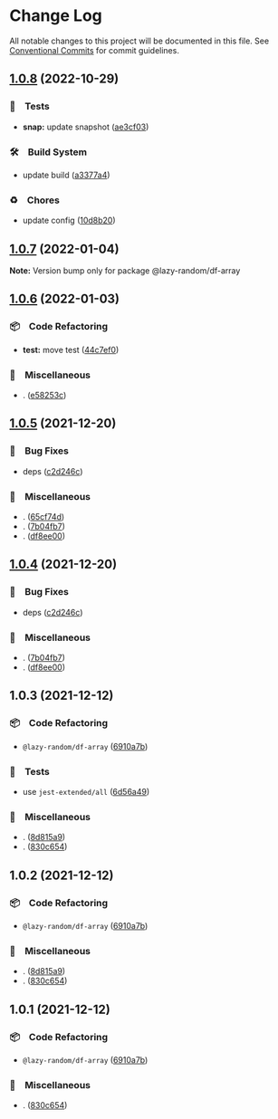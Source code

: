 # Change Log

All notable changes to this project will be documented in this file.
See [Conventional Commits](https://conventionalcommits.org) for commit guidelines.

## [1.0.8](https://github.com/bluelovers/ws-random/compare/@lazy-random/df-array@1.0.7...@lazy-random/df-array@1.0.8) (2022-10-29)



### 🚨　Tests

* **snap:** update snapshot ([ae3cf03](https://github.com/bluelovers/ws-random/commit/ae3cf0316613a4274380981c126f2a8eadec8c8b))


### 🛠　Build System

* update build ([a3377a4](https://github.com/bluelovers/ws-random/commit/a3377a45f6e3895378d1b633d02a501464836ea1))


### ♻️　Chores

* update config ([10d8b20](https://github.com/bluelovers/ws-random/commit/10d8b20d2ebc76491ac971bf8b9280f66285e056))



## [1.0.7](https://github.com/bluelovers/ws-random/compare/@lazy-random/df-array@1.0.6...@lazy-random/df-array@1.0.7) (2022-01-04)

**Note:** Version bump only for package @lazy-random/df-array





## [1.0.6](https://github.com/bluelovers/ws-random/compare/@lazy-random/df-array@1.0.5...@lazy-random/df-array@1.0.6) (2022-01-03)


### 📦　Code Refactoring

* **test:** move test ([44c7ef0](https://github.com/bluelovers/ws-random/commit/44c7ef0062e7e91101f7a0596053548baab9e7a0))


### 🔖　Miscellaneous

* . ([e58253c](https://github.com/bluelovers/ws-random/commit/e58253c60984cc3947069ea4ae2eb1924cd2940e))





## [1.0.5](https://github.com/bluelovers/ws-random/compare/@lazy-random/df-array@1.0.3...@lazy-random/df-array@1.0.5) (2021-12-20)


### 🐛　Bug Fixes

* deps ([c2d246c](https://github.com/bluelovers/ws-random/commit/c2d246c5a2c8660c1e92a938c0ec50c314cf2ec4))


### 🔖　Miscellaneous

* . ([65cf74d](https://github.com/bluelovers/ws-random/commit/65cf74d7a39b1399cff63dd748ea79d8c0fb9a85))
* . ([7b04fb7](https://github.com/bluelovers/ws-random/commit/7b04fb74cf3fe5ab8aa4290225146c1cf535b990))
* . ([df8ee00](https://github.com/bluelovers/ws-random/commit/df8ee0035628a6e2ca218f15429ab85880721f73))





## [1.0.4](https://github.com/bluelovers/ws-random/compare/@lazy-random/df-array@1.0.3...@lazy-random/df-array@1.0.4) (2021-12-20)


### 🐛　Bug Fixes

* deps ([c2d246c](https://github.com/bluelovers/ws-random/commit/c2d246c5a2c8660c1e92a938c0ec50c314cf2ec4))


### 🔖　Miscellaneous

* . ([7b04fb7](https://github.com/bluelovers/ws-random/commit/7b04fb74cf3fe5ab8aa4290225146c1cf535b990))
* . ([df8ee00](https://github.com/bluelovers/ws-random/commit/df8ee0035628a6e2ca218f15429ab85880721f73))





## 1.0.3 (2021-12-12)


### 📦　Code Refactoring

* `@lazy-random/df-array` ([6910a7b](https://github.com/bluelovers/ws-random/commit/6910a7b80c94ca50d3daa928e895b69f01d61342))


### 🚨　Tests

* use `jest-extended/all` ([6d56a49](https://github.com/bluelovers/ws-random/commit/6d56a49e94ec701cd8744632a04871cba4e59ea8))


### 🔖　Miscellaneous

* . ([8d815a9](https://github.com/bluelovers/ws-random/commit/8d815a9451f12cabc9b81680e463d429c45f2506))
* . ([830c654](https://github.com/bluelovers/ws-random/commit/830c6544fcb622f95c789f84d62011165e6990df))





## 1.0.2 (2021-12-12)


### 📦　Code Refactoring

* `@lazy-random/df-array` ([6910a7b](https://github.com/bluelovers/ws-random/commit/6910a7b80c94ca50d3daa928e895b69f01d61342))


### 🔖　Miscellaneous

* . ([8d815a9](https://github.com/bluelovers/ws-random/commit/8d815a9451f12cabc9b81680e463d429c45f2506))
* . ([830c654](https://github.com/bluelovers/ws-random/commit/830c6544fcb622f95c789f84d62011165e6990df))





## 1.0.1 (2021-12-12)


### 📦　Code Refactoring

* `@lazy-random/df-array` ([6910a7b](https://github.com/bluelovers/ws-random/commit/6910a7b80c94ca50d3daa928e895b69f01d61342))


### 🔖　Miscellaneous

* . ([830c654](https://github.com/bluelovers/ws-random/commit/830c6544fcb622f95c789f84d62011165e6990df))
